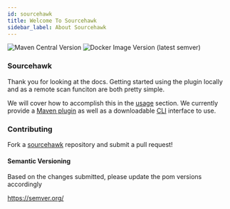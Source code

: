 ```yaml
---
id: sourcehawk
title: Welcome To Sourcehawk
sidebar_label: About Sourcehawk
---
```


![Maven Central Version](https://img.shields.io/maven-central/v/com.optum.sourcehawk/sourcehawk-core.svg?label=Maven%20Central) ![Docker Image Version (latest semver)](https://img.shields.io/docker/v/optumopensource/sourcehawk?label=DockerHub&logo=docker&sort=semver)

### Sourcehawk

Thank you for looking at the docs.  Getting started using the plugin locally and as a remote scan funciton are both pretty simple.

We will cover how to accomplish this in the [usage](usage/general) section.  We currently provide a [Maven plugin](usage/maven) as well as a downloadable [CLI](usage/cli) interface to use.

### Contributing

Fork a [sourcehawk](https://github.com/optum?q=sourcehawk) repository and submit a pull request!

#### Semantic Versioning

Based on the changes submitted, please update the pom versions accordingly

https://semver.org/
